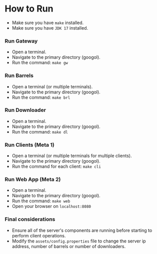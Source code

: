 # How to Run

- Make sure you have `make` installed.
- Make sure you have `JDK 17` installed.

### Run Gateway

- Open a terminal.
- Navigate to the primary directory (googol).
- Run the command: `make gw`

### Run Barrels

- Open a terminal (or multiple terminals).
- Navigate to the primary directory (googol).
- Run the command: `make brl`

### Run Downloader

- Open a terminal.
- Navigate to the primary directory (googol).
- Run the command: `make dl`

### Run Clients (Meta 1)

- Open a terminal (or multiple terminals for multiple clients).
- Navigate to the primary directory (googol).
- Run the command for each client: `make cli`

### Run Web App (Meta 2)

- Open a terminal.
- Navigate to the primary directory (googol).
- Run the command: `make web`
- Open your browser on `localhost:8080`

### Final considerations

- Ensure all of the server's components are running before starting to perform client operations.
- Modify the `assets/config.properties` file to change the server ip address, number of barrels or number of downloaders.
